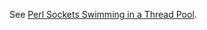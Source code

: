 See [Perl Sockets Swimming in a Thread Pool](https://donnieknows.com/perl-sockets-swimming-in-a-thread-pool/).
